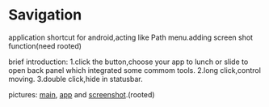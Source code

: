 Savigation
==================

application shortcut for android,acting like Path menu.adding screen shot function(need rooted)

brief introduction:
1.click the button,choose your app to lunch or slide to open back panel which integrated some commom tools.
2.long click,control moving.
3.double click,hide in statusbar. 

pictures: [main](https://github.com/tochange/Savigation/blob/master/device-2014-04-11-033235.png "main"),
[app](https://github.com/tochange/Savigation/blob/master/device-2014-04-11-033028.png "app") and 
[screenshot](https://github.com/tochange/Savigation/blob/master/device-2014-04-11-033346.png "screenshot").(rooted)
